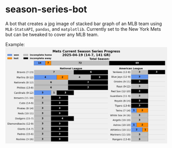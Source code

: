 # season-series-bot
A bot that creates a jpg image of stacked bar graph of an MLB team using `MLB-StatsAPI`, `pandas`, and `matplotlib`. Currently set to the New York Mets but can be tweaked to cover any MLB team.

Example:
![Stacked bar graph for the New York Mets](test.jpg)